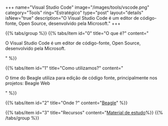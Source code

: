+++
name="Visual Studio Code"
image="/images/tools/vscode.png"
category="Tools"
ring="Estratégico"
type="post"
layout="details"
isNew="true"
description="O Visual Studio Code é um editor de código-fonte, Open Source, desenvolvido pela Microsoft."
+++

{{% tabs/group %}}
  {{% tabs/item id="0" title="O que é?" content="<p>O Visual Studio Code é um editor de código-fonte, Open Source, desenvolvido pela Microsoft.</p>" %}}
  
  {{% tabs/item id="1" title="Como utilizamos?" content="<p>O time do Beagle utiliza para edição de código fonte, principalmente nos projetos: Beagle Web</p>" %}}
  
  {{% tabs/item id="2" title="Onde ?" content="<a href='https://usebeagle.io/' target='_blank'>Beagle</a>" %}}

  {{% tabs/item id="3" title="Recursos" content="<a href='https://code.visualstudio.com/docs'>Material de estudo</a>%}}
{{% /tabs/group %}}